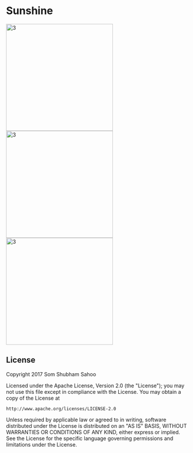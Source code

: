 # Sunshine








<img width="292" alt="3" src="https://cloud.githubusercontent.com/assets/12602212/24751316/b994a34c-1ae6-11e7-9673-76fe6e215d37.png">



<img width="292" alt="3" src="https://cloud.githubusercontent.com/assets/12602212/24751318/b9d12d94-1ae6-11e7-98f9-6137eee06e80.png">
<img width="292" alt="3" src="https://cloud.githubusercontent.com/assets/12602212/24751319/b9f8465e-1ae6-11e7-8b9b-944a84d19587.png">


## License

Copyright 2017 Som Shubham Sahoo

Licensed under the Apache License, Version 2.0 (the "License");
you may not use this file except in compliance with the License.
You may obtain a copy of the License at

    http://www.apache.org/licenses/LICENSE-2.0

Unless required by applicable law or agreed to in writing, software
distributed under the License is distributed on an "AS IS" BASIS,
WITHOUT WARRANTIES OR CONDITIONS OF ANY KIND, either express or implied.
See the License for the specific language governing permissions and
limitations under the License.

